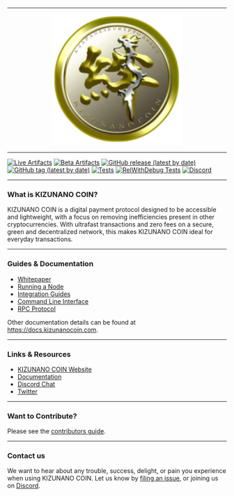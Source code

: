 <hr />
<div align="center">
    <img src="images/logo.svg" alt="Logo" width='300px' height='auto'/>
</div>
<hr />

[![Live Artifacts](https://github.com/nanocurrency/nano-node/workflows/Live/badge.svg)](https://github.com/nanocurrency/nano-node/actions?query=workflow%3ALive)
[![Beta Artifacts](https://github.com/nanocurrency/nano-node/workflows/Beta/badge.svg)](https://github.com/nanocurrency/nano-node/actions?query=workflow%3ABeta)
[![GitHub release (latest by date)](https://img.shields.io/github/v/release/nanocurrency/nano-node)](https://github.com/nanocurrency/nano-node/releases/latest)
[![GitHub tag (latest by date)](https://img.shields.io/github/v/tag/nanocurrency/nano-node?color=darkblue&label=beta)](https://github.com/nanocurrency/nano-node/tags)
[![Tests](https://github.com/nanocurrency/nano-node/workflows/Tests/badge.svg)](https://github.com/nanocurrency/nano-node/actions?query=workflow%3ATests)
[![RelWithDebug Tests](https://github.com/nanocurrency/nano-node/workflows/Release%20Tests/badge.svg)](https://github.com/nanocurrency/nano-node/actions?query=workflow%3A%22Release+Tests%22)
[![Discord](https://img.shields.io/badge/discord-join%20chat-orange.svg)](https://chat.kizunanocoin.com)

---

### What is KIZUNANO COIN?

KIZUNANO COIN is a digital payment protocol designed to be accessible and lightweight, with a focus on removing inefficiencies present in other cryptocurrencies. With ultrafast transactions and zero fees on a secure, green and decentralized network, this makes KIZUNANO COIN ideal for everyday transactions.

---

### Guides & Documentation

* [Whitepaper](https://kizunanocoin.com/en/whitepaper)
* [Running a Node](https://docs.kizunanocoin.com/running-a-node/overview/)
* [Integration Guides](https://docs.kizunanocoin.com/integration-guides/the-basics/)
* [Command Line Interface](https://docs.kizunanocoin.com/commands/command-line-interface/)
* [RPC Protocol](https://docs.kizunanocoin.com/commands/rpc-protocol/)

Other documentation details can be found at https://docs.kizunanocoin.com.

---

### Links & Resources

* [KIZUNANO COIN Website](https://www.newkizunacoin.com/)
* [Documentation](https://docs.kizunanocoin.com)
* [Discord Chat](https://chat.kizunanocoin.com/)
* [Twitter](https://twitter.com/newkizunacoin)

---

### Want to Contribute?

Please see the [contributors guide](https://docs.kizunanocoin.com/node-implementation/contributing/).

---

### Contact us

We want to hear about any trouble, success, delight, or pain you experience when
using KIZUNANO COIN. Let us know by [filing an issue](https://github.com/kizunanocoin/node/issues), or joining us on [Discord](https://chat.kizunanocoin.com/).
